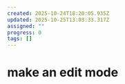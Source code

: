 ```yaml
---
created: 2025-10-24T18:20:05.935Z
updated: 2025-10-25T13:03:33.317Z
assigned: ""
progress: 0
tags: []
---
```


# make an edit mode
